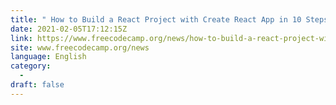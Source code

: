 ```yaml
---
title: " How to Build a React Project with Create React App in 10 Steps "
date: 2021-02-05T17:12:15Z
link: https://www.freecodecamp.org/news/how-to-build-a-react-project-with-create-react-app-in-10-steps/?utm_medium=RSS&utm_source=news.12bit.vn
site: www.freecodecamp.org/news
language: English
category:
  -   
draft: false
---
```

